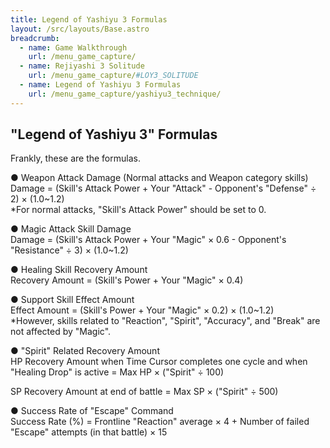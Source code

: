 ```yaml
---
title: Legend of Yashiyu 3 Formulas
layout: /src/layouts/Base.astro
breadcrumb:
  - name: Game Walkthrough
    url: /menu_game_capture/
  - name: Rejiyashi 3 Solitude
    url: /menu_game_capture/#LOY3_SOLITUDE
  - name: Legend of Yashiyu 3 Formulas
    url: /menu_game_capture/yashiyu3_technique/
---
```


## "Legend of Yashiyu 3" Formulas

Frankly, these are the formulas.  
  
● Weapon Attack Damage (Normal attacks and Weapon category skills)  
Damage = (Skill's Attack Power + Your "Attack" - Opponent's "Defense" ÷ 2) × (1.0~1.2)  
*For normal attacks, "Skill's Attack Power" should be set to 0.  
  
● Magic Attack Skill Damage  
Damage = (Skill's Attack Power + Your "Magic" × 0.6 - Opponent's "Resistance" ÷ 3) × (1.0~1.2)  
  
● Healing Skill Recovery Amount  
Recovery Amount = (Skill's Power + Your "Magic" × 0.4)  
  
● Support Skill Effect Amount  
Effect Amount = (Skill's Power + Your "Magic" × 0.2) × (1.0~1.2)  
*However, skills related to "Reaction", "Spirit", "Accuracy", and "Break" are not affected by "Magic".  
  
● "Spirit" Related Recovery Amount  
HP Recovery Amount when Time Cursor completes one cycle and when "Healing Drop" is active = Max HP × ("Spirit" ÷ 100)  
  
SP Recovery Amount at end of battle = Max SP × ("Spirit" ÷ 500)  
  
● Success Rate of "Escape" Command  
Success Rate (%) = Frontline "Reaction" average × 4 + Number of failed "Escape" attempts (in that battle) × 15